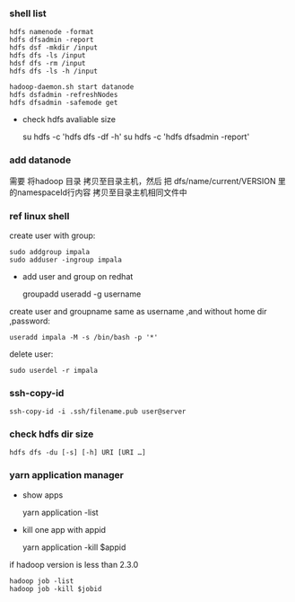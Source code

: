### shell list

	hdfs namenode -format
	hdfs dfsadmin -report
	hdfs dsf -mkdir /input
	hdfs dfs -ls /input
	hdsf dfs -rm /input
	hdfs dfs -ls -h /input

	hadoop-daemon.sh start datanode
	hdfs dsfadmin -refreshNodes
	hdfs dfsadmin -safemode get

- check hdfs avaliable size

	su hdfs -c 'hdfs dfs -df -h'
	su hdfs -c 'hdfs dfsadmin -report'

### add datanode
需要 将hadoop 目录 拷贝至目录主机，然后 把 dfs/name/current/VERSION 里的namespaceId行内容 拷贝至目录主机相同文件中

### ref linux shell

create user with group:

	sudo addgroup impala
	sudo adduser -ingroup impala

- add user and group on redhat

	groupadd <groupname>
	useradd -g <groupname> username

create user and groupname same as username ,and without home dir ,password:

	useradd impala -M -s /bin/bash -p '*'

delete user:

	sudo userdel -r impala

### ssh-copy-id

	ssh-copy-id -i .ssh/filename.pub user@server

### check hdfs dir size

	hdfs dfs -du [-s] [-h] URI [URI …]

### yarn application manager

- show apps

	yarn application -list

- kill one app with appid

	yarn application -kill $appid

if hadoop version is less than 2.3.0 

	hadoop job -list
	hadoop job -kill $jobid
